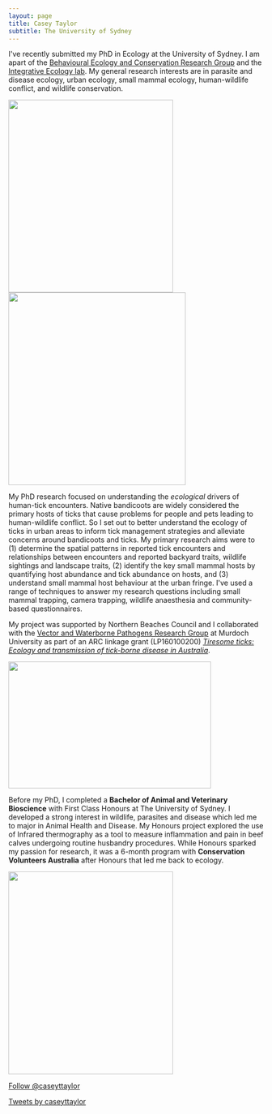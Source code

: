 ```yaml
---
layout: page
title: Casey Taylor
subtitle: The University of Sydney
---
```


I've recently submitted my PhD in Ecology at the University of Sydney. I am apart of the [Behavioural Ecology and Conservation Research Group](https://conservation-behaviour.sydney.edu.au/) and the [Integrative Ecology lab](https://www.sydney.edu.au/science/our-research/research-areas/life-and-environmental-sciences/integrative-ecology-lab.html). My general research interests are in parasite and disease ecology, urban ecology, small mammal ecology, human-wildlife conflict, and wildlife conservation. 

<img src="/images/Me_possum-01.png" width="325" height="380" align="center"> <img src="/images/CT_camtrapping.png" width="350" height="380" align="center"> 

My PhD research focused on understanding the _ecological_ drivers of human-tick encounters. Native bandicoots are widely considered the primary hosts of ticks that cause problems for people and pets leading to human-wildlife conflict. So I set out to better understand the ecology of ticks in urban areas to inform tick management strategies and alleviate concerns around bandicoots and ticks. My primary research aims were to (1) determine the spatial patterns in reported tick encounters and relationships between encounters and reported backyard traits, wildlife sightings and landscape traits, (2) identify the key small mammal hosts by quantifying host abundance and tick abundance on hosts, and (3) understand small mammal host behaviour at the urban fringe. 
I've used a range of techniques to answer my research questions including small mammal trapping, camera trapping, wildlife anaesthesia and community-based questionnaires.

My project was supported by Northern Beaches Council and I collaborated with the [Vector and Waterborne Pathogens Research Group](https://www.murdoch.edu.au/research) at Murdoch University as part of an ARC linkage grant (LP160100200) [_Tiresome ticks: Ecology and transmission of tick-borne disease in Australia_](https://www.murdoch.edu.au/news/articles/new-project-aims-to-help-unlock-the-mystery-of-tick-borne-disease). 

 <img src="/images/COVID-holding-bandicoot.JPG" width="400" height="250" align="middle">
 
Before my PhD, I completed a **Bachelor of Animal and Veterinary Bioscience** with First Class Honours at The University of Sydney. I developed a strong interest in wildlife, parasites and disease which led me to major in Animal Health and Disease. My Honours project explored the use of Infrared thermography as a tool to measure inflammation and pain in beef calves undergoing routine husbandry procedures. While Honours sparked my passion for research, it was a 6-month program with **Conservation Volunteers Australia** after Honours that led me back to ecology.

 <img src="/images/CT_termite mound_trop BIO.JPG" width="325" height="400" align="center">

<a href="https://twitter.com/caseyttaylor?ref_src=twsrc%5Etfw" class="twitter-follow-button" data-show-count="false">Follow @caseyttaylor</a><script async src="https://platform.twitter.com/widgets.js" charset="utf-8"></script>

<a class="twitter-timeline" data-width="300" data-height="600" href="https://twitter.com/caseyttaylor?ref_src=twsrc%5Etfw">Tweets by caseyttaylor</a> <script async src="https://platform.twitter.com/widgets.js" charset="utf-8"></script>
